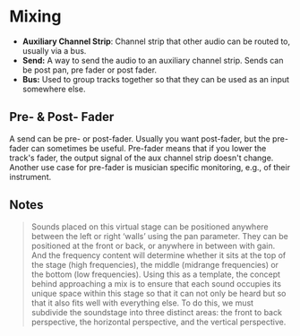 # Mixing

- **Auxiliary Channel Strip**: Channel strip that other audio can be routed to, usually via a bus.
- **Send:** A way to send the audio to an auxiliary channel strip. Sends can be post pan, pre fader or post fader.
- **Bus:** Used to group tracks together so that they can be used as an input somewhere else.

## Pre- & Post- Fader

A send can be pre- or post-fader. Usually you want post-fader, but the pre-fader can sometimes be useful. Pre-fader means that if you lower the track's fader, the output signal of the aux channel strip doesn't change. Another use case for pre-fader is musician specific monitoring, e.g., of their instrument.

## Notes

> Sounds placed on this virtual stage can be positioned anywhere between the left or right ‘walls’ using the pan parameter. They can be positioned at the front or back, or anywhere in between with gain. And the frequency content will determine whether it sits at the top of the stage (high frequencies), the middle (midrange frequencies) or the bottom (low frequencies). Using this as a template, the concept behind approaching a mix is to ensure that each sound occupies its unique space within this stage so that it can not only be heard but so that it also fits well with everything else. To do this, we must subdivide the soundstage into three distinct areas: the front to back perspective, the horizontal perspective, and the vertical perspective.

